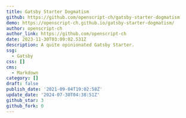 ```yaml
---
title: Gatsby Starter Dogmatism
github: https://github.com/openscript-ch/gatsby-starter-dogmatism
demo: https://openscript-ch.github.io/gatsby-starter-dogmatism/
author: openscript-ch
author_link: https://github.com/openscript-ch
date: 2023-11-30T03:09:02.531Z
description: A quite opinionated Gatsby Starter.
ssg:
  - Gatsby
css: []
cms:
  - Markdown
category: []
draft: false
publish_date: '2021-09-04T19:02:58Z'
update_date: '2024-07-30T04:38:51Z'
github_star: 3
github_fork: 0
---
```


